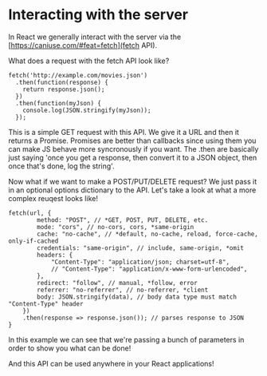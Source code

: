 Interacting with the server
===========================

In React we generally interact with the server via the [https://caniuse.com/#feat=fetch](fetch API).

What does a request with the fetch API look like? 
```
fetch('http://example.com/movies.json')
  .then(function(response) {
    return response.json();
  })
  .then(function(myJson) {
    console.log(JSON.stringify(myJson));
  });
```

This is a simple GET request with this API. We give it a URL and then it returns a Promise. Promises are better than callbacks since using them you can make JS behave more syncronously if you want. The .then are basically just saying 'once you get a response, then convert it to a JSON object, then once that's done, log the string'.

Now what if we want to make a POST/PUT/DELETE request? We just pass it in an optional options dictionary to the API. Let's take a look at what a more complex reuqest looks like!

```
fetch(url, {
        method: "POST", // *GET, POST, PUT, DELETE, etc.
        mode: "cors", // no-cors, cors, *same-origin
        cache: "no-cache", // *default, no-cache, reload, force-cache, only-if-cached
        credentials: "same-origin", // include, same-origin, *omit
        headers: {
            "Content-Type": "application/json; charset=utf-8",
            // "Content-Type": "application/x-www-form-urlencoded",
        },
        redirect: "follow", // manual, *follow, error
        referrer: "no-referrer", // no-referrer, *client
        body: JSON.stringify(data), // body data type must match "Content-Type" header
    })
    .then(response => response.json()); // parses response to JSON
}
```

In this example we can see that we're passing a bunch of parameters in order to show you what can be done! 

And this API can be used anywhere in your React applications! 